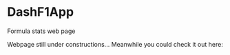 # DashF1App
Formula stats web page 

Webpage still under constructions... 
Meanwhile you could check it out here: 
